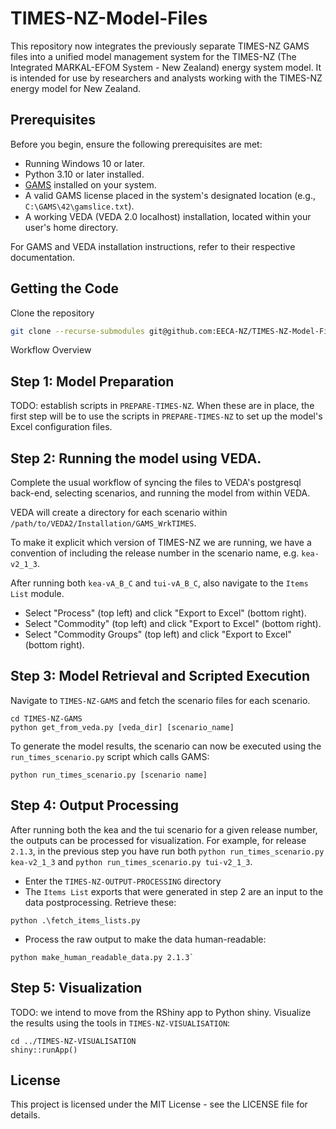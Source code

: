 # TIMES-NZ-Model-Files

This repository now integrates the previously separate TIMES-NZ GAMS files into a unified model management system for the TIMES-NZ (The Integrated MARKAL-EFOM System - New Zealand) energy system model. It is intended for use by researchers and analysts working with the TIMES-NZ energy model for New Zealand.

## Prerequisites

Before you begin, ensure the following prerequisites are met:

- Running Windows 10 or later.
- Python 3.10 or later installed.
- [GAMS](https://www.gams.com/) installed on your system.
- A valid GAMS license placed in the system's designated location (e.g., `C:\GAMS\42\gamslice.txt`).
- A working VEDA (VEDA 2.0 localhost) installation, located within your user's home directory.

For GAMS and VEDA installation instructions, refer to their respective documentation.

## Getting the Code
Clone the repository
```bash
git clone --recurse-submodules git@github.com:EECA-NZ/TIMES-NZ-Model-Files.git
```

Workflow Overview
## Step 1: Model Preparation
TODO: establish scripts in `PREPARE-TIMES-NZ`.
When these are in place, the first step will be to use the scripts in `PREPARE-TIMES-NZ` to set up the model's Excel configuration files.

## Step 2: Running the model using VEDA.
Complete the usual workflow of syncing the files to VEDA's postgresql back-end, selecting scenarios, and running the model from within VEDA.

VEDA will create a directory for each scenario within `/path/to/VEDA2/Installation/GAMS_WrkTIMES`.

To make it explicit which version of TIMES-NZ we are running, we have a convention of including the release number in the scenario name, e.g. `kea-v2_1_3`.

After running both `kea-vA_B_C` and `tui-vA_B_C`, also navigate to the `Items List` module.
* Select "Process" (top left) and click "Export to Excel" (bottom right).
* Select "Commodity" (top left) and click "Export to Excel" (bottom right).
* Select "Commodity Groups" (top left) and click "Export to Excel" (bottom right).

## Step 3: Model Retrieval and Scripted Execution
Navigate to `TIMES-NZ-GAMS` and fetch the scenario files for each scenario.
```
cd TIMES-NZ-GAMS
python get_from_veda.py [veda_dir] [scenario_name]
```
To generate the model results, the scenario can now be executed using the `run_times_scenario.py` script which calls GAMS:
```
python run_times_scenario.py [scenario name]
```

## Step 4: Output Processing
After running both the kea and the tui scenario for a given release number, the outputs can be processed for visualization. For example, for release `2.1.3`, in the previous step you have run both `python run_times_scenario.py kea-v2_1_3` and `python run_times_scenario.py tui-v2_1_3`.

* Enter the `TIMES-NZ-OUTPUT-PROCESSING` directory
* The `Items List` exports that were generated in step 2 are an input to the data postprocessing. Retrieve these:
```
python .\fetch_items_lists.py
```
* Process the raw output to make the data human-readable:
```
python make_human_readable_data.py 2.1.3`
```

## Step 5: Visualization
TODO: we intend to move from the RShiny app to Python shiny.
Visualize the results using the tools in `TIMES-NZ-VISUALISATION`:
```
cd ../TIMES-NZ-VISUALISATION
shiny::runApp()
```

## License

This project is licensed under the MIT License - see the LICENSE file for details.
